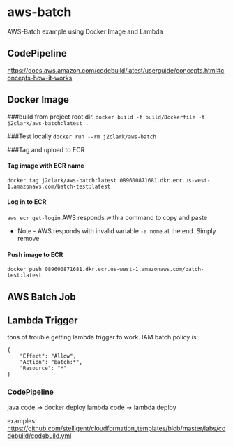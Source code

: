# aws-batch
AWS-Batch example using Docker Image and Lambda

## CodePipeline
https://docs.aws.amazon.com/codebuild/latest/userguide/concepts.html#concepts-how-it-works


## Docker Image
###build from project root dir.
`docker build -f build/Dockerfile -t j2clark/aws-batch:latest .`

###Test locally
`docker run --rm j2clark/aws-batch`

###Tag and upload to ECR
#### Tag image with ECR name
`docker tag j2clark/aws-batch:latest 089600871681.dkr.ecr.us-west-1.amazonaws.com/batch-test:latest`
#### Log in to ECR
`aws ecr get-login`
AWS responds with a command to copy and paste
* Note - AWS responds with invalid variable `-e none` at the end. Simply remove
#### Push image to ECR
`docker push 089600871681.dkr.ecr.us-west-1.amazonaws.com/batch-test:latest`


## AWS Batch Job


## Lambda Trigger
tons of trouble getting lambda trigger to work.
IAM batch policy is:
```
{
    "Effect": "Allow",
    "Action": "batch:*",
    "Resource": "*"
}
```

### CodePipeline

java code -> docker deploy
lambda code -> lambda deploy

examples:
https://github.com/stelligent/cloudformation_templates/blob/master/labs/codebuild/codebuild.yml